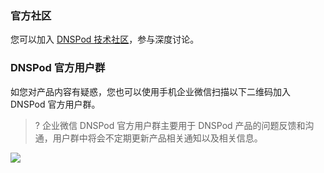 ### 官方社区
您可以加入 [DNSPod 技术社区](https://dnspod.chat/)，参与深度讨论。

### DNSPod 官方用户群[](id:DNSPod)
如您对产品内容有疑惑，您也可以使用手机企业微信扫描以下二维码加入 DNSPod 官方用户群。
>? 企业微信 DNSPod 官方用户群主要用于 DNSPod 产品的问题反馈和沟通，用户群中将会不定期更新产品相关通知以及相关信息。
>
![](https://main.qcloudimg.com/raw/82a6578f50d92355c6323833a1942277.jpg)
